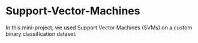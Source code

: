 # Support-Vector-Machines
In this mini-project, we used Support Vector Machines (SVMs) on a custom binary classification dataset.
